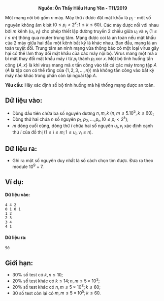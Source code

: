 **<center>Nguồn: Ôn Thầy Hiếu Hưng Yên - T11/2019</center>**

Một mạng nội bộ gồm $n$ máy. Máy thứ $i$ được đặt mật khẩu là $p_i$ - một số nguyên không âm $k$ bít $(0≤p_i<2^k;1≤k≤60)$. Các máy được nối với nhau bởi $m$ kênh $(u_i,v_i)$ cho phép thiết lập đường truyền $2$ chiều giữa $u_i$ và $v_i\ (1≤i≤m)$ thông qua router trung tâm. Mạng được coi là an toàn nếu mật khẩu của $2$ máy giữa hai đầu một kênh bất kỳ là khác nhau. Ban đầu, mạng là an toàn tuyệt đối. Trung tâm an ninh mạng vừa thông báo có một loại virus gây hại có thế làm thay đổi mật khẩu của các máy nội bộ. Virus mang một mã $x$ bí mật thay đổi mật khẩu máy $i$ từ $p_i$ thành $p_i \text{ xor } x$. Một bộ tình huống tấn công $\{A,x\}$ là khi virus mang mã $x$ tấn công vào tất cả các máy trong tập $A$ ($A$ là tập con có thể rỗng của $\{1,2,3,…,n\}$) mà không tấn công vào bất kỳ máy nào khác trong phần còn lại ngoài tập $A$.

**Yêu cầu:** Hãy xác định số bộ tình huống mà hệ thống mạng được an toàn.

## Dữ liệu vào:
- Dòng đầu tiên chứa ba số nguyên dương $n,m,k\ (n,m≤5.10^5,k≤60)$;
- Dòng thứ hai chứa $n$ số nguyên $p_1,p_2,…,p_n\ (0≤p_i<2^k)$;
- $m$ dòng cuối cùng, dòng thứ $i$ chứa hai số nguyên $u_i,v_i$ xác định cạnh thứ $i$ của đồ thị $(1≤i≤m;1≤u_i,v_i≤n)$.

## Dữ liệu ra:
- Ghi ra một số nguyên duy nhất là số cách chọn tìm được. Đưa ra theo module $10^9+7$.

## Ví dụ:
#### Dữ liệu vào:
```
4 4 2
0 1 0 1
1 2
2 3
3 4
4 1
```

#### Dữ liệu ra:
```
50
```

## Giới hạn:
- $30\%$ số test có $k,n≤10$;
- $20\%$ số test khác có $k≤14;n,m≤5×10^3$;
- $20\%$ số test khác có $n,m≤5×10^3;k≤60$;
- $30%$ số test còn lại có $m,m≤5×10^5;k≤60$.